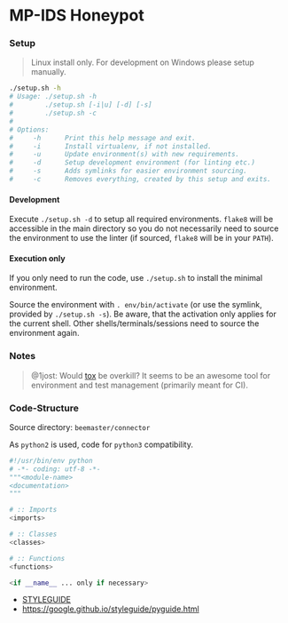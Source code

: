 MP-IDS Honeypot
===============

### Setup

> Linux install only. For development on Windows please setup manually.

```sh
./setup.sh -h
# Usage: ./setup.sh -h
#        ./setup.sh [-i|u] [-d] [-s]
#        ./setup.sh -c
#
# Options:
#     -h      Print this help message and exit.
#     -i      Install virtualenv, if not installed.
#     -u      Update environment(s) with new requirements.
#     -d      Setup development environment (for linting etc.)
#     -s      Adds symlinks for easier environment sourcing.
#     -c      Removes everything, created by this setup and exits.
```

#### Development

Execute `./setup.sh -d` to setup all required environments. `flake8` will be
accessible in the main directory so you do not necessarily need to source the
environment to use the linter (if sourced, `flake8` will be in your `PATH`).

#### Execution only

If you only need to run the code, use `./setup.sh` to install the minimal
environment.

Source the environment with `. env/bin/activate` (or use the symlink, provided
by `./setup.sh -s`). Be aware, that the activation only applies for the current
shell. Other shells/terminals/sessions need to source the environment again.

### Notes

> @1jost: Would [tox](https://tox.readthedocs.io/en/latest/) be overkill? It
> seems to be an awesome tool for environment and test management (primarily
> meant for CI).

### Code-Structure

Source directory: `beemaster/connector`

As `python2` is used, code for `python3` compatibility.

```python
#!/usr/bin/env python
# -*- coding: utf-8 -*-
"""<module-name>
<documentation>
"""

# :: Imports
<imports>

# :: Classes
<classes>

# :: Functions
<functions>

<if __name__ ... only if necessary>
```

- [STYLEGUIDE](https://git.informatik.uni-hamburg.de/iss/mp-ids/blob/master/STYLEGUIDE.md)
- https://google.github.io/styleguide/pyguide.html

